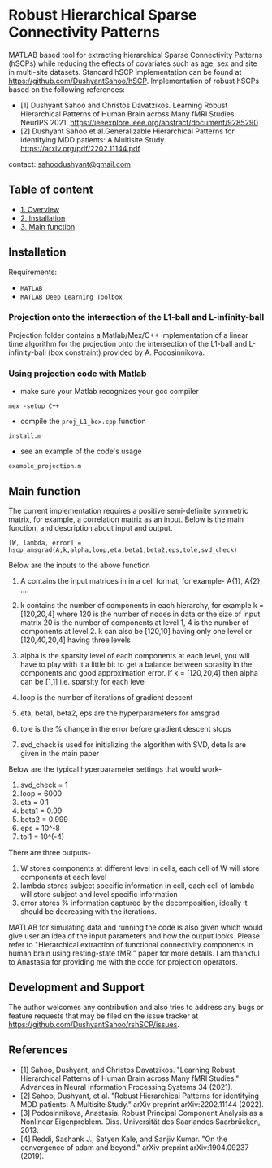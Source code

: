 # Robust Hierarchical Sparse Connectivity Patterns

MATLAB based tool for extracting hierarchical Sparse Connectivity Patterns (hSCPs) while reducing the effects of covariates such as age, sex and site in multi-site datasets. Standard hSCP implementation can be found at https://github.com/DushyantSahoo/hSCP. Implementation of robust hSCPs based on the following references:

- [1] Dushyant Sahoo and Christos Davatzikos. Learning Robust Hierarchical Patterns of Human Brain across Many fMRI Studies. NeurIPS 2021. https://ieeexplore.ieee.org/abstract/document/9285290
- [2] Dushyant Sahoo et al.Generalizable Hierarchical Patterns for identifying MDD patients: A Multisite Study. https://arxiv.org/pdf/2202.11144.pdf

contact: sahoodushyant@gmail.com

## Table of content
- [1. Overview](#id-section1)
- [2. Installation](#installation)
- [3. Main function](#main-function)

## Installation

Requirements:

* ``MATLAB``
* ``MATLAB Deep Learning Toolbox``

### Projection onto the intersection of the L1-ball and L-infinity-ball

Projection folder contains a Matlab/Mex/C++ implementation of a linear time algorithm for the projection onto the intersection of the L1-ball and L-infinity-ball (box constraint) provided by A. Podosinnikova.

### Using projection code with Matlab

- make sure your Matlab recognizes your gcc compiler
```
mex -setup C++
```
- compile the ```proj_L1_box.cpp``` function
```
install.m
```
- see an example of the code's usage
```
example_projection.m
```

## Main function

The current implementation requires a positive semi-definite symmetric matrix, for example, a correlation matrix as an input. Below is the main function, and description about input and output. 

```[W, lambda, error] = hscp_amsgrad(A,k,alpha,loop,eta,beta1,beta2,eps,tole,svd_check)```

Below are the inputs to the above function

1) A contains the input matrices in in a cell format, for example- A{1}, A{2}, ....

2) k contains the number of components in each hierarchy, for example k = [120,20,4] where 120 is the number of nodes in data or the size of input matrix
 20 is the number of components at level 1,
 4 is the number of components at level 2.
 k can also be [120,10] having only one level or [120,40,20,4] having
 three levels

3) alpha is the sparsity level of each components at each level, you will
 have to play with it a little bit to get a balance between sprasity in
 the components and good approximation error.
 If k = [120,20,4] then alpha can be [1,1] i.e. sparsity for each level

 4) loop is the number of iterations of gradient descent

 5) eta, beta1, beta2, eps are the hyperparameters for amsgrad

 6) tole is the % change in the error before gradient descent stops

 7) svd_check is used for initializing the algorithm with SVD, details are
 given in the main paper
 
 Below are the typical hyperparameter settings that would work-
 1) svd_check = 1
 2) loop = 6000
 3) eta = 0.1
 4) beta1 = 0.99
 5) beta2 = 0.999
 6) eps = 10^-8
 7) tol1 = 10^(-4)

 There are three outputs-
 1) W stores components at different level in cells, each cell of W will
 store components at each level
 2) lambda stores subject specific information in cell, each cell of
 lambda will store subject and level specific information
 3) error stores % information captured by the decomposition, ideally it
 should be decreasing with the iterations.

MATLAB for simulating data and running the code is also given which would give user an idea of the input parameters and how the output looks. Please refer to "Hierarchical extraction of functional connectivity components in human brain using resting-state fMRI" paper for more details. I am thankful to Anastasia for providing me with the code for projection operators.

## Development and Support

The author welcomes any contribution and also tries to address any bugs
or feature requests that may be filed on the issue tracker at
<https://github.com/DushyantSahoo/rshSCP/issues>.


## References

- [1] Sahoo, Dushyant, and Christos Davatzikos. "Learning Robust Hierarchical Patterns of Human Brain across Many fMRI Studies." Advances in Neural Information Processing Systems 34 (2021).
- [2] Sahoo, Dushyant, et al. "Robust Hierarchical Patterns for identifying MDD patients: A Multisite Study." arXiv preprint arXiv:2202.11144 (2022).
- [3] Podosinnikova, Anastasia. Robust Principal Component Analysis as a Nonlinear Eigenproblem. Diss. Universität des Saarlandes Saarbrücken, 2013.
- [4] Reddi, Sashank J., Satyen Kale, and Sanjiv Kumar. "On the convergence of adam and beyond." arXiv preprint arXiv:1904.09237 (2019).
